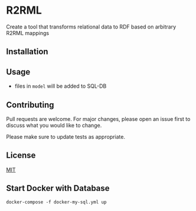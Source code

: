 # R2RML

Create a tool that transforms relational data to RDF based on arbitrary R2RML mappings

## Installation


## Usage
- files in `model` will be added to SQL-DB

## Contributing
Pull requests are welcome. For major changes, please open an issue first to discuss what you would like to change.

Please make sure to update tests as appropriate.

## License
[MIT](https://choosealicense.com/licenses/mit/)

## Start Docker with Database

```
docker-compose -f docker-my-sql.yml up
```
